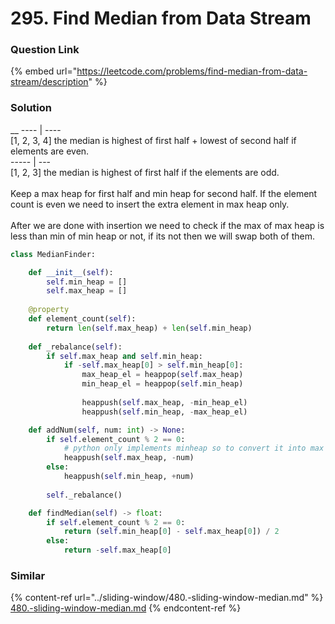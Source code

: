 # 295. Find Median from Data Stream

### Question Link

{% embed url="https://leetcode.com/problems/find-median-from-data-stream/description" %}

### Solution

&#x20;__ ---- | ----\
\[1, 2, 3, 4]  the median is highest of first half + lowest of second half if elements are even.\
\----- | ---\
\[1, 2,    3] the median is highest of first half if the elements are odd.\
\
Keep a max heap for first half and min heap for second half. If the element count is even we need to insert the extra element in max heap only.\
\
After we are done with insertion we need to check if the max of max heap is less than min of min heap or not, if its not then we will swap both of them.

```python
class MedianFinder:

    def __init__(self):
        self.min_heap = []
        self.max_heap = []
        
    @property
    def element_count(self):
        return len(self.max_heap) + len(self.min_heap)
    
    def _rebalance(self):
        if self.max_heap and self.min_heap:
            if -self.max_heap[0] > self.min_heap[0]:
                max_heap_el = heappop(self.max_heap)
                min_heap_el = heappop(self.min_heap)
                
                heappush(self.max_heap, -min_heap_el)
                heappush(self.min_heap, -max_heap_el)

    def addNum(self, num: int) -> None:
        if self.element_count % 2 == 0:
            # python only implements minheap so to convert it into max heap we just insert -num
            heappush(self.max_heap, -num)
        else:
            heappush(self.min_heap, +num)
        
        self._rebalance()

    def findMedian(self) -> float:
        if self.element_count % 2 == 0:
            return (self.min_heap[0] - self.max_heap[0]) / 2
        else:
            return -self.max_heap[0]
```

### Similar

{% content-ref url="../sliding-window/480.-sliding-window-median.md" %}
[480.-sliding-window-median.md](../sliding-window/480.-sliding-window-median.md)
{% endcontent-ref %}

